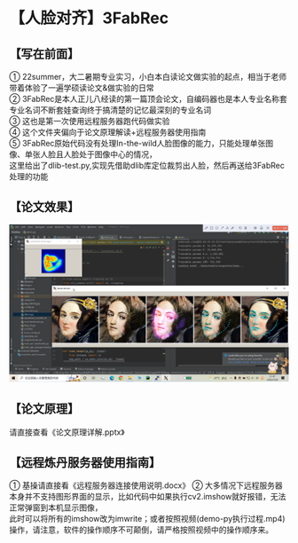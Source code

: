 【人脸对齐】3FabRec
===
【写在前面】
---
① 22summer，大二暑期专业实习，小白本白读论文做实验的起点，相当于老师带着体验了一遍学硕读论文&做实验的日常  
② 3FabRec是本人正儿八经读的第一篇顶会论文，自编码器也是本人专业名称套专业名词不断套娃查询终于搞清楚的记忆最深刻的专业名词  
③ 这也是第一次使用远程服务器跑代码做实验  
④ 这个文件夹偏向于论文原理解读+远程服务器使用指南  
⑤ 3FabRec原始代码没有处理In-the-wild人脸图像的能力，只能处理单张图像、单张人脸且人脸处于图像中心的情况，  
  这里给出了dlib-test.py,实现先借助dlib库定位裁剪出人脸，然后再送给3FabRec处理的功能  

【论文效果】
---
![image](images_for_readme/demo.png)  


【论文原理】
---
请直接查看《论文原理详解.pptx》

【远程炼丹服务器使用指南】
---
① 基操请直接看《远程服务器连接使用说明.docx》
② 大多情况下远程服务器本身并不支持图形界面的显示，比如代码中如果执行cv2.imshow就好报错，无法正常弹窗到本机显示图像，  
  此时可以将所有的imshow改为imwrite；或者按照视频(demo-py执行过程.mp4)操作，请注意，软件的操作顺序不可颠倒，请严格按照视频中的操作顺序来。  
